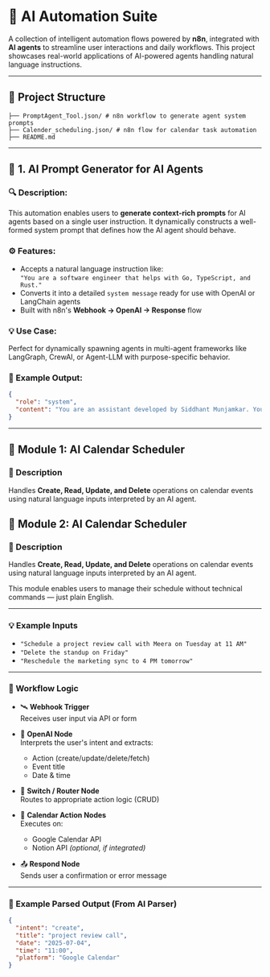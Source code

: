 # 🧠 AI Automation Suite 

A collection of intelligent automation flows powered by **n8n**, integrated with **AI agents** to streamline user interactions and daily workflows. This project showcases real-world applications of AI-powered agents handling natural language instructions.

---

## 🔧 Project Structure
```
├── PromptAgent_Tool.json/ # n8n workflow to generate agent system prompts
├── Calender_scheduling.json/ # n8n flow for calendar task automation
├── README.md
```

---

## 📌 1. AI Prompt Generator for AI Agents

### 🔍 Description:
This automation enables users to **generate context-rich prompts** for AI agents based on a single user instruction. It dynamically constructs a well-formed system prompt that defines how the AI agent should behave.

### ⚙️ Features:
- Accepts a natural language instruction like:  
  `"You are a software engineer that helps with Go, TypeScript, and Rust."`
- Converts it into a detailed `system message` ready for use with OpenAI or LangChain agents
- Built with n8n's **Webhook → OpenAI → Response** flow

### 💡 Use Case:
Perfect for dynamically spawning agents in multi-agent frameworks like LangGraph, CrewAI, or Agent-LLM with purpose-specific behavior.

### 🧪 Example Output:
```json
{
  "role": "system",
  "content": "You are an assistant developed by Siddhant Munjamkar. You are helpful, creative, and expert in Go, TypeScript, and Rust. Respond concisely and solve code-related problems efficiently."
}
```

---

## 📆 Module 1: AI Calendar Scheduler

### 📝 Description

Handles **Create, Read, Update, and Delete** operations on calendar events using natural language inputs interpreted by an AI agent.

## 📆 Module 2: AI Calendar Scheduler

### 📝 Description

Handles **Create, Read, Update, and Delete** operations on calendar events using natural language inputs interpreted by an AI agent.

This module enables users to manage their schedule without technical commands — just plain English.

---

### 💡 Example Inputs

- `"Schedule a project review call with Meera on Tuesday at 11 AM"`
- `"Delete the standup on Friday"`
- `"Reschedule the marketing sync to 4 PM tomorrow"`

---

### 🧠 Workflow Logic

- 🛰️ **Webhook Trigger**  
  Receives user input via API or form

- 🧠 **OpenAI Node**  
  Interprets the user's intent and extracts:
  - Action (create/update/delete/fetch)
  - Event title
  - Date & time

- 🔁 **Switch / Router Node**  
  Routes to appropriate action logic (CRUD)

- 📅 **Calendar Action Nodes**  
  Executes on:
  - Google Calendar API  
  - Notion API *(optional, if integrated)*

- 📤 **Respond Node**  
  Sends user a confirmation or error message

---

### 🧾 Example Parsed Output (From AI Parser)
```json
{
  "intent": "create",
  "title": "project review call",
  "date": "2025-07-04",
  "time": "11:00",
  "platform": "Google Calendar"
}
